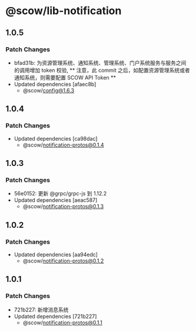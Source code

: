 # @scow/lib-notification

## 1.0.5

### Patch Changes

- bfad31b: 为资源管理系统、通知系统、管理系统、门户系统服务与服务之间的调用增加 token 校验,
  ** 注意，此 commit 之后，如配置资源管理系统或者通知系统，则需要配置 SCOW API Token **
- Updated dependencies [afaec8b]
  - @scow/config@1.6.3

## 1.0.4

### Patch Changes

- Updated dependencies [ca98dac]
  - @scow/notification-protos@0.1.4

## 1.0.3

### Patch Changes

- 56e0152: 更新 @grpc/grpc-js 到 1.12.2
- Updated dependencies [aeac587]
  - @scow/notification-protos@0.1.3

## 1.0.2

### Patch Changes

- Updated dependencies [aa94edc]
  - @scow/notification-protos@0.1.2

## 1.0.1

### Patch Changes

- 721b227: 新增消息系统
- Updated dependencies [721b227]
  - @scow/notification-protos@0.1.1
